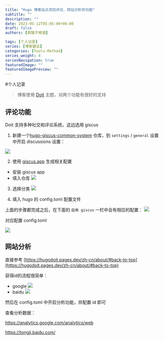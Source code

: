```yaml
---
title: "Hugo 博客站点添加评论、网站分析的功能"
subtitle: ""
description: ""
date: 2023-05-12T05:05:00+08:00
draft: false
authors: [索隆不喝酒]

tags: [个人记录]
series: [博客建设]
categories: [Tools-Method]
series_weight: 4
seriesNavigation: true
featuredImage: ""
featuredImagePreview: ""
---
```

<!--more-->
#个人记录 

> 博客使用 [Doit](https://hugodoit.pages.dev/zh-cn/about/#back-to-top) 主题，对两个功能有很好的支持

## 评论功能

Doit 支持多种社交和评论系统，这边选用 giscus

1. 新建一个[hugo-giscus-common-system](https://github.com/904566722/hugo-giscus-common-system) 仓库，到 `settings` / `general` 设置中开启 discussions 设置：

![](images/posts/Pasted%20image%2020230512053138.png)

2. 使用 [giscus.app](https://giscus.app/zh-CN) 生成相关配置
- 安装 giscus app
- 填入仓库
![](images/posts/Pasted%20image%2020230512053351.png)

3. 选择分类
![](images/posts/Pasted%20image%2020230512053411.png)

4. 填入 hugo 的 config.toml 配置文件

上面的步骤都完成之后，在下面的 `启用 giscus` 一栏中会有相应的配置：
![](images/posts/Pasted%20image%2020230512053551.png)

对应配置 config.toml

![](images/posts/Pasted%20image%2020230512053656.png)

## 网站分析

直接参考 [https://hugodoit.pages.dev/zh-cn/about/#back-to-top](https://hugodoit.pages.dev/zh-cn/about/#back-to-top)

获得id的流程很简单：
- google
![](images/posts/Pasted%20image%2020230512054031.png)
- baidu
![](images/posts/Pasted%20image%2020230512054104.png)

然后在 config.toml 中开启分析功能，并配置 id 即可

查看分析数据：

https://analytics.google.com/analytics/web

https://tongji.baidu.com/

